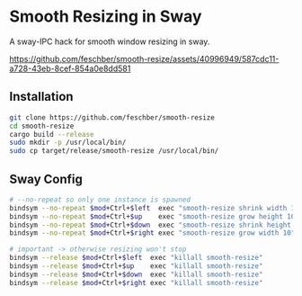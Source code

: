 # Smooth Resizing in Sway

A sway-IPC hack for smooth window resizing in sway.

https://github.com/feschber/smooth-resize/assets/40996949/587cdc11-a728-43eb-8cef-854a0e8dd581


## Installation

```sh
git clone https://github.com/feschber/smooth-resize
cd smooth-resize
cargo build --release
sudo mkdir -p /usr/local/bin/
sudo cp target/release/smooth-resize /usr/local/bin/
```

## Sway Config

```sh
# --no-repeat so only one instance is spawned
bindsym --no-repeat $mod+Ctrl+$left  exec "smooth-resize shrink width 10"
bindsym --no-repeat $mod+Ctrl+$up    exec "smooth-resize grow height 10"
bindsym --no-repeat $mod+Ctrl+$down  exec "smooth-resize shrink height 10"
bindsym --no-repeat $mod+Ctrl+$right exec "smooth-resize grow width 10"

# important -> otherwise resizing won't stop
bindsym --release $mod+Ctrl+$left  exec "killall smooth-resize"
bindsym --release $mod+Ctrl+$up    exec "killall smooth-resize"
bindsym --release $mod+Ctrl+$down  exec "killall smooth-resize"
bindsym --release $mod+Ctrl+$right exec "killall smooth-resize"
```
